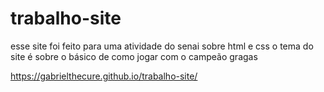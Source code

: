 # trabalho-site
esse site foi feito para uma atividade do senai sobre html e css
o tema do site é sobre o básico de como jogar com o campeão gragas

https://gabrielthecure.github.io/trabalho-site/

